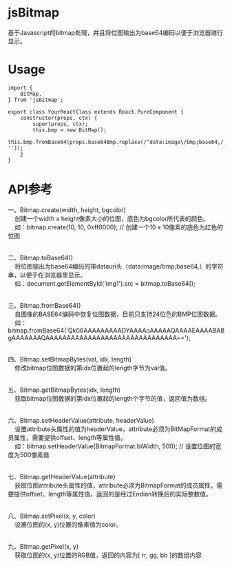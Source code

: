 jsBitmap
========

基于Javascript的bitmap处理，并且将位图输出为base64编码以便于浏览器进行显示。

Usage
========
```
import {
    BitMap,
} from 'jsBitmap';

export class YourReactClass extends React.PureComponent {
    constructor(props, ctx) {
        super(props, ctx);
        this.bmp = new BitMap();
        this.bmp.fromBase64(props.base64Bmp.replace(/^data:image\/bmp;base64,/, ''));
    }
}
```

API参考
========
一、Bitmap.create(width, height, bgcolor)<br/>
&nbsp;&nbsp;&nbsp;&nbsp;创建一个width x height像素大小的位图，底色为bgcolor所代表的颜色。<br/>
&nbsp;&nbsp;&nbsp;&nbsp;如：bitmap.create(10, 10, 0xff0000);   // 创建一个10 x 10像素的底色为红色的位图<br/><br/>

二、Bitmap.toBase64()<br/>
&nbsp;&nbsp;&nbsp;&nbsp;将位图输出为base64编码的带datauri头（data:image/bmp;base64,）的字符串，以便于在浏览器里显示。<br/>
&nbsp;&nbsp;&nbsp;&nbsp;如：document.getElementById('img1').src = bitmap.toBase64();<br/><br/>

三、Bitmap.fromBase64()<br/>
&nbsp;&nbsp;&nbsp;&nbsp;自图像的BASE64编码中恢复位图数据，目前只支持24位色的BMP位图数据。<br/>
&nbsp;&nbsp;&nbsp;&nbsp;如：bitmap.fromBase64('Qk06AAAAAAAAADYAAAAoAAAAAQAAAAEAAAABABgAAAAAAAQAAAAAAAAAAAAAAAAAAAAAAAAAAAAAAA==');<br/><br/>

四、Bitmap.setBitmapBytes(val, idx, length)<br/>
&nbsp;&nbsp;&nbsp;&nbsp;修改bitmap位图数据的第idx位置起的length字节为val值。<br/><br/>

五、Bitmap.getBitmapBytes(idx, length)<br/>
&nbsp;&nbsp;&nbsp;&nbsp;获取bitmap位图数据的第idx位置起的length个字节的值，返回值为数组。<br/><br/>

六、Bitmap.setHeaderValue(attribute, headerValue)<br/>
&nbsp;&nbsp;&nbsp;&nbsp;设置attribute头属性的值为headerValue，attribute必须为BitMapFormat的成员属性，需要提供offset、length等属性值。<br/>
&nbsp;&nbsp;&nbsp;&nbsp;如：bitmap.setHeaderValue(BitmapFormat.biWidth, 500);    // 设置位图的宽度为500像素值<br/><br/>

七、Bitmap.getHeaderValue(attribute)<br/>
&nbsp;&nbsp;&nbsp;&nbsp;获取位图attribute头属性的值，attribute必须为BitmapFormat的成员属性，需要提供offset、length等属性值，返回的是经过Endian转换后的实际整数值。<br/><br/>

八、Bitmap.setPixel(x, y, color)<br/>
&nbsp;&nbsp;&nbsp;&nbsp;设置位图的(x, y)位置的像素值为color。<br/><br/>

九、Bitmap.getPixel(x, y)<br/>
&nbsp;&nbsp;&nbsp;&nbsp;获取位图的(x, y)位置的RGB值，返回的内容为[ rr, gg, bb ]的数组内容<br/>
